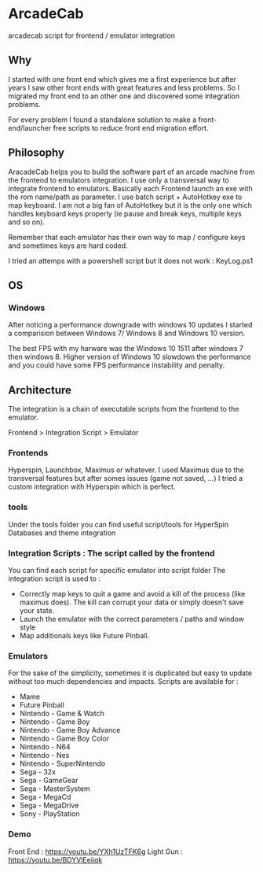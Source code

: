 # ArcadeCab
arcadecab script for frontend / emulator integration

## Why
I started with one front end which gives me a first experience but after years I saw other front ends with great features and less problems. So I migrated my front end to an other one and discovered some integration problems.

For every problem I found a standalone solution to make a front-end/launcher free scripts to reduce front end migration effort.

## Philosophy

AracadeCab helps you to build the software part of an arcade machine from the frontend to emulators integration.
I use only a transversal way to integrate frontend to emulators. Basically each Frontend launch an exe with the rom name/path as parameter.
I use batch script + AutoHotkey exe to map keyboard. I am not a big fan of AutoHotkey but it is the only one which handles keyboard keys properly (ie pause and break keys, multiple keys and so on).

Remember that each emulator has their own way to map / configure keys and sometimes keys are hard coded.

I tried an attemps with a powershell script but it does not work : KeyLog.ps1

## OS

### Windows
After noticing a performance downgrade with windows 10 updates I started a comparision between Windows 7/ Windows 8 and Windows 10 version.

The best FPS with my harware was the Windows 10 1511 after windows 7 then windows 8. Higher version of Windows 10 slowdown the performance and you could have some FPS performance instability and penalty.

## Architecture

The integration is a chain of executable scripts from the frontend to the emulator.

Frontend > Integration Script > Emulator

### Frontends
Hyperspin, Launchbox, Maximus or whatever. I used Maximus due to the transversal features but after somes issues (game not saved, ...) I tried a custom integration with Hyperspin which is perfect.

### tools
Under the tools folder you can find useful script/tools for HyperSpin Databases and theme integration

### Integration Scripts : The script called by the frontend
You can find each script for specific emulator into script folder
The integration script is used to : 

 - Correctly map keys to quit a game and avoid a kill of the process (like maximus does). The kill can corrupt your data or simply doesn't  save your state.
 - Launch the emulator with the correct parameters / paths and window style
 - Map additionals keys like Future Pinball.
 
### Emulators
For the sake of the simplicity, sometimes it is duplicated but easy to update without too much dependencies and impacts. Scripts are available for :
 - Mame
 - Future Pinball
 - Nintendo - Game & Watch
 - Nintendo - Game Boy
 - Nintendo - Game Boy Advance
 - Nintendo - Game Boy Color
 - Nintendo - N64
 - Nintendo - Nes
 - Nintendo - SuperNintendo
 - Sega - 32x
 - Sega - GameGear
 - Sega - MasterSystem
 - Sega - MegaCd
 - Sega - MegaDrive
 - Sony - PlayStation

### Demo
Front End : https://youtu.be/YXh1UzTFK6g
Light Gun : https://youtu.be/BDYVlEeiiqk